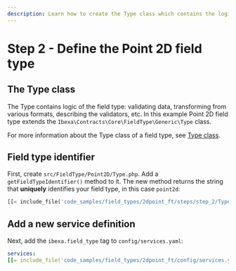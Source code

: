 ```yaml
---
description: Learn how to create the Type class which contains the logic for the field.
---
```


# Step 2 - Define the Point 2D field type

## The Type class

The Type contains logic of the field type: validating data, transforming from various formats, describing the validators, etc.
In this example Point 2D field type extends the `Ibexa\Contracts\Core\FieldType\Generic\Type` class.

For more information about the Type class of a field type, see [Type class](type_and_value.md#type-class).

## Field type identifier

First, create `src/FieldType/Point2D/Type.php`.
Add a `getFieldTypeIdentifier()` method to it.
The new method returns the string that **uniquely** identifies your field type, in this case `point2d`:

```php
[[= include_file('code_samples/field_types/2dpoint_ft/steps/step_2/Type.php') =]]
```

## Add a new service definition

Next, add the `ibexa.field_type` tag to `config/services.yaml`:

```yaml
services:
[[= include_file('code_samples/field_types/2dpoint_ft/config/services.yaml', 33, 36) =]]
```

